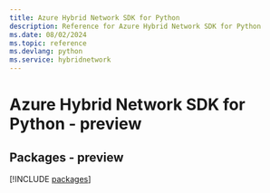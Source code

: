 ```yaml
---
title: Azure Hybrid Network SDK for Python
description: Reference for Azure Hybrid Network SDK for Python
ms.date: 08/02/2024
ms.topic: reference
ms.devlang: python
ms.service: hybridnetwork
---
```

# Azure Hybrid Network SDK for Python - preview
## Packages - preview
[!INCLUDE [packages](hybrid-network-index.md)]
